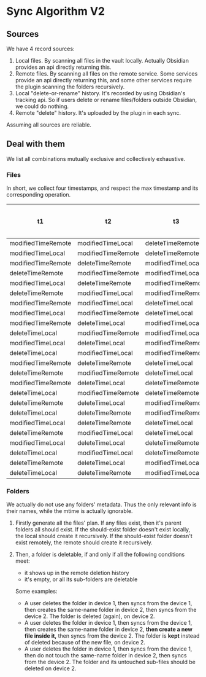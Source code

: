 # Sync Algorithm V2

## Sources

We have 4 record sources:

1. Local files. By scanning all files in the vault locally. Actually Obsidian provides an api directly returning this.
2. Remote files. By scanning all files on the remote service. Some services provide an api directly returning this, and some other services require the plugin scanning the folders recursively.
3. Local "delete-or-rename" history. It's recorded by using Obsidian's tracking api. So if users delete or rename files/folders outside Obsidian, we could do nothing.
4. Remote "delete" history. It's uploaded by the plugin in each sync.

Assuming all sources are reliable.

## Deal with them

We list all combinations mutually exclusive and collectively exhaustive.

### Files

In short, we collect four timestamps, and respect the max timestamp and its corresponding operation.

| t1             | t2             | t3             | t4             | local file to do | remote file to do | local del history to do | remote del history to do | equal to sync v2 branch |
| -------------- | -------------- | -------------- | -------------- | ---------------- | ----------------- | ----------------------- | ------------------------ | ----------------------- |
| modifiedTimeRemote   | modifiedTimeLocal    | deleteTimeRemote | deleteTimeLocal  | delIfExists    | delIfExists     | clean                   | uploadLocalDelHistory |                         |
| modifiedTimeLocal    | modifiedTimeRemote   | deleteTimeRemote | deleteTimeLocal  | delIfExists    | delIfExists     | clean                   | uploadLocalDelHistory |                         |
| modifiedTimeRemote   | deleteTimeRemote | modifiedTimeLocal    | deleteTimeLocal  | delIfExists    | delIfExists     | clean                   | uploadLocalDelHistory |                         |
| deleteTimeRemote | modifiedTimeRemote   | modifiedTimeLocal    | deleteTimeLocal  | delIfExists    | delIfExists     | clean                   | uploadLocalDelHistory |                         |
| modifiedTimeLocal    | deleteTimeRemote | modifiedTimeRemote   | deleteTimeLocal  | delIfExists    | delIfExists     | clean                   | uploadLocalDelHistory |                         |
| deleteTimeRemote | modifiedTimeLocal    | modifiedTimeRemote   | deleteTimeLocal  | delIfExists    | delIfExists     | clean                   | uploadLocalDelHistory | 8                       |
| modifiedTimeRemote   | modifiedTimeLocal    | deleteTimeLocal  | deleteTimeRemote | delIfExists    | delIfExists     | clean                   | keep                     |                         |
| modifiedTimeLocal    | modifiedTimeRemote   | deleteTimeLocal  | deleteTimeRemote | delIfExists    | delIfExists     | clean                   | keep                     |                         |
| modifiedTimeRemote   | deleteTimeLocal  | modifiedTimeLocal    | deleteTimeRemote | delIfExists    | delIfExists     | clean                   | keep                     |                         |
| deleteTimeLocal  | modifiedTimeRemote   | modifiedTimeLocal    | deleteTimeRemote | delIfExists    | delIfExists     | clean                   | keep                     |                         |
| modifiedTimeLocal    | deleteTimeLocal  | modifiedTimeRemote   | deleteTimeRemote | delIfExists    | delIfExists     | clean                   | keep                     |                         |
| deleteTimeLocal  | modifiedTimeLocal    | modifiedTimeRemote   | deleteTimeRemote | delIfExists    | delIfExists     | clean                   | keep                     |                         |
| modifiedTimeRemote   | deleteTimeRemote | deleteTimeLocal  | modifiedTimeLocal    | skip             | uploadLocal      | clean                   | clean                    |                         |
| deleteTimeRemote | modifiedTimeRemote   | deleteTimeLocal  | modifiedTimeLocal    | skip             | uploadLocal      | clean                   | clean                    | 10                      |
| modifiedTimeRemote   | deleteTimeLocal  | deleteTimeRemote | modifiedTimeLocal    | skip             | uploadLocal      | clean                   | clean                    |                         |
| deleteTimeLocal  | modifiedTimeRemote   | deleteTimeRemote | modifiedTimeLocal    | skip             | uploadLocal      | clean                   | clean                    |                         |
| deleteTimeRemote | deleteTimeLocal  | modifiedTimeRemote   | modifiedTimeLocal    | skip             | uploadLocal      | clean                   | clean                    | 2;3;4;5;6               |
| deleteTimeLocal  | deleteTimeRemote | modifiedTimeRemote   | modifiedTimeLocal    | skip             | uploadLocal      | clean                   | clean                    |                         |
| modifiedTimeLocal    | deleteTimeRemote | deleteTimeLocal  | modifiedTimeRemote   | downloadRemote  | skip              | clean                   | clean                    |                         |
| deleteTimeRemote | modifiedTimeLocal    | deleteTimeLocal  | modifiedTimeRemote   | downloadRemote  | skip              | clean                   | clean                    | 7;9                     |
| modifiedTimeLocal    | deleteTimeLocal  | deleteTimeRemote | modifiedTimeRemote   | downloadRemote  | skip              | clean                   | clean                    |                         |
| deleteTimeLocal  | modifiedTimeLocal    | deleteTimeRemote | modifiedTimeRemote   | downloadRemote  | skip              | clean                   | clean                    |                         |
| deleteTimeRemote | deleteTimeLocal  | modifiedTimeLocal    | modifiedTimeRemote   | downloadRemote  | skip              | clean                   | clean                    | 1;9                     |
| deleteTimeLocal  | deleteTimeRemote | modifiedTimeLocal    | modifiedTimeRemote   | downloadRemote  | skip              | clean                   | clean                    |                         |

### Folders

We actually do not use any folders' metadata. Thus the only relevant info is their names, while the mtime is actually ignorable.

1. Firstly generate all the files' plan. If any files exist, then it's parent folders all should exist. If the should-exist folder doesn't exist locally, the local should create it recursively. If the should-exist folder doesn't exist remotely, the remote should create it recursively.
2. Then, a folder is deletable, if and only if all the following conditions meet:

   - it shows up in the remote deletion history
   - it's empty, or all its sub-folders are deletable

   Some examples:

   - A user deletes the folder in device 1, then syncs from the device 1, then creates the same-name folder in device 2, then syncs from the device 2. The folder is deleted (again), on device 2.
   - A user deletes the folder in device 1, then syncs from the device 1, then creates the same-name folder in device 2, **then create a new file inside it,** then syncs from the device 2. The folder is **kept** instead of deleted because of the new file, on device 2.
   - A user deletes the folder in device 1, then syncs from the device 1, then do not touch the same-name folder in device 2, then syncs from the device 2. The folder and its untouched sub-files should be deleted on device 2.
